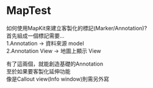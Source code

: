 # MapTest


如何使用MapKit來建立客製化的標記(Marker/Annotation)?  
首先組成一個標記需要...  
1.Annotation -> 資料來源 model  
2.Annotation View -> 地圖上顯示 View  

有了這兩個，就能創造基礎的Annotation  
至於如果要客製化延伸功能  
像是Callout view(Info window)則需另外寫

